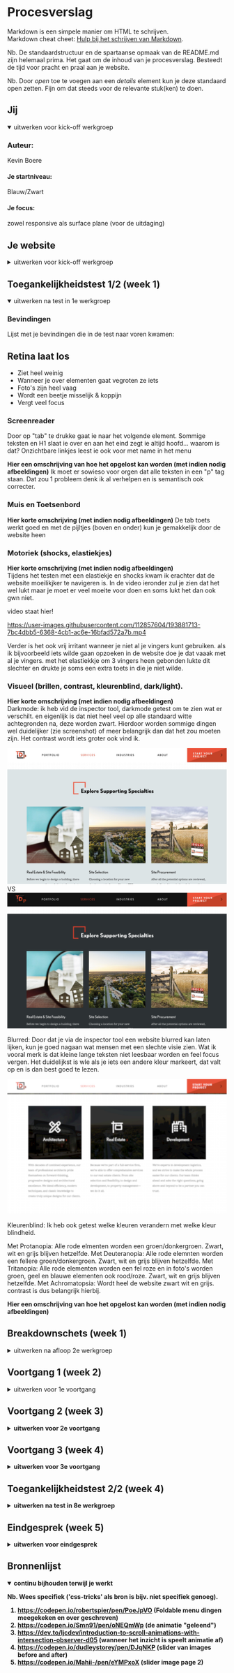 # Procesverslag
Markdown is een simpele manier om HTML te schrijven.  
Markdown cheat cheet: [Hulp bij het schrijven van Markdown](https://github.com/adam-p/markdown-here/wiki/Markdown-Cheatsheet).

Nb. De standaardstructuur en de spartaanse opmaak van de README.md zijn helemaal prima. Het gaat om de inhoud van je procesverslag. Besteedt de tijd voor pracht en praal aan je website.

Nb. Door *open* toe te voegen aan een *details* element kun je deze standaard open zetten. Fijn om dat steeds voor de relevante stuk(ken) te doen.





## Jij

<details open>
  <summary>uitwerken voor kick-off werkgroep</summary>

  ### Auteur:
  Kevin Boere

  #### Je startniveau:
  Blauw/Zwart

  #### Je focus:
  zowel responsive als surface plane (voor de uitdaging)
 
</details>





## Je website

<details>
  <summary>uitwerken voor kick-off werkgroep</summary>

  ### Je opdracht:
  https://www.tdp-arch.com/ <br> (Torgerson Design Partners is een full-service architectenbureau en commerciële ontwerpgroep)

  #### Screenshot(s) van de eerste pagina (small screen): 
  "About" Pagina | https://www.tdp-arch.com/about <br>
  <img src="readme-images/About-page.png" width="375px" alt="Een about pagina met info over het bedrijf" >

  #### Screenshot(s) van de tweede pagina (small screen):
  Portfolio item: "Mitchum Jewelers" Pagina | https://www.tdp-arch.com/portfolio/mitchum-jewelers  
  <img src="readme-images/PF-item.png" width="375px" alt="Een portfolio item van het bedrijf" >
 
</details>



## Toegankelijkheidstest 1/2 (week 1)

<details open>
  <summary>uitwerken na test in 1e werkgroep</summary>

  ### Bevindingen
  Lijst met je bevindingen die in de test naar voren kwamen:
  <h2>Retina laat los</h2>
  <ul>
    <li>Ziet heel weinig</li>
    <li>Wanneer je over elementen gaat vegroten ze iets</li>
    <li>Foto's zijn heel vaag</li>
    <li>Wordt een beetje misselijk & koppijn</li>
    <li>Vergt veel focus</li>
  </ul>

  #### <h3>Screenreader</h3>
  Door op "tab" te drukke gaat ie naar het volgende element. Sommige teksten en H1 slaat ie over en aan het eind zegt ie altijd hoofd... waarom is dat?
  Onzichtbare linkjes leest ie ook voor met name in het menu
  

  <b>Hier een omschrijving van hoe het opgelost kan worden (met indien nodig afbeeldingen)</b>
  Ik moet er sowieso voor orgen dat alle teksten in een "p" tag staan. Dat zou 1 probleem denk ik al verhelpen en is semantisch ook correcter.


  #### <h3>Muis en Toetsenbord </h3>
  <b>Hier korte omschrijving (met indien nodig afbeeldingen)</b>
  De tab toets werkt goed en met de pijltjes (boven en onder) kun je gemakkelijk door de website heen

  #### <h3>Motoriek (shocks, elastiekjes)</h3>
  <b>Hier korte omschrijving (met indien nodig afbeeldingen)</b>
  <br>Tijdens het testen met een elastiekje en shocks kwam ik erachter dat de website moeilikjker te navigeren is. 
  In de video ieronder zul je zien dat het wel lukt maar je moet er veel moeite voor doen en soms lukt het dan ook gwn niet.
  
  video staat hier!
  
  

https://user-images.githubusercontent.com/112857604/193881713-7bc4dbb5-6368-4cb1-ac6e-16bfad572a7b.mp4

  
  Verder is het ook vrij irritant wanneer je niet al je vingers kunt gebruiken. als ik bijvoorbeeld iets wilde gaan opzoeken in de website doe je dat vaaak met al je vingers. met het elastiekkje om 3 vingers heen gebonden lukte dit slechter en drukte je soms een extra toets in die je niet wilde.


  #### <h3>Visueel (brillen, contrast, kleurenblind, dark/light). </h3>
  <b>Hier korte omschrijving (met indien nodig afbeeldingen)</b>
  <br>Darkmode: ik heb vid de inspector tool, darkmode getest om te zien wat er verschilt. en eigenlijk is dat niet heel veel op alle standaard witte         achtegronden na, deze worden zwart. Hierdoor worden sommige dingen wel duidelijker (zie screenshot) of meer belangrijk dan dat het zou moeten zijn.     Het contrast wordt iets groter ook vind ik.
  
  <img src="readme-images/l-mode.jpg" alt="foto van lightmode"> VS   <img src="readme-images/d-mode.jpg" alt="foto van darkmode">
  
  Blurred: Door dat je via de inspector tool een website blurred kan laten lijken, kun je goed nagaan wat mensen met een slechte visie zien. Wat ik       vooral merk is dat kleine lange teksten niet leesbaar worden en feel focus vergen. Het duidelijkst is wle als je iets een andere kleur markeert, dat     valt op en is dan best goed te lezen.
  
  <img src="readme-images/blurred.jpg" alt="foto van blurred mode">
  
  Kleurenblind: Ik heb ook getest welke kleuren verandern met welke kleur blindheid.
  
  Met Protanopia: Alle rode elmenten worden een groen/donkergroen. Zwart, wit en grijs blijven hetzelfde.
  Met Deuteranopia: Alle rode elemnten worden een fellere groen/donkergroen. Zwart, wit en grijs blijven hetzelfde.
  Met Tritanopia: Alle rode elementen worden een fel roze en in foto's worden groen, geel en blauwe elementen ook rood/roze. Zwart, wit en grijs blijven   hetzelfde.
  Met Achromatopsia: Wordt heel de website zwart wit en grijs. contrast is dus belangrijk hierbij.

  <b>Hier een omschrijving van hoe het opgelost kan worden (met indien nodig afbeeldingen)</b>

</details>



## <h2>Breakdownschets (week 1)</h2>

<details>
  <summary>uitwerken na afloop 2e werkgroep</summary>

  ### de hele pagina: 
  
  Desktop
  <img src="readme-images/IMG_2985-2.jpg" width="375px" alt="breakdown van de hele pagina desktop">
  <br>
  Ipad
  <img src="readme-images/IMG_2986-2.JPG" width="375px" alt="breakdown van de hele pagina tablet">
  <br>
  Mobiel
  <img src="readme-images/IMG_2987-2.JPG" width="375px" alt="breakdown van de hele pagina mobiel">

  ### dynamisch deel (bijv menu): 
  <img src="readme-images/IMG_2988-2.jpg" width="375px" alt="breakdown van een dynamisch deel">

</details>





## <h2>Voortgang 1 (week 2)</h2>

<details>
  <summary>uitwerken voor 1e voortgang</summary>

  ### Stand van zaken
  Ik heb de eerste feedback ronde gemist. hie rheb ik robert ook via teams iest over gemeld. Uteindelijk afgesproken dat ik de eerste feedback mocht      overslaan omdat ik andere studenten veel aan het helpen was.
  
  De eerste week ging wel hele makkelijk tot woensdag. daarna niet meer zoveel gedaan vanwege reden.. Wel begon ik op desktop en niet op mobiel.
  Ik vind dat zelf handiger omdat ik dan kleiner kan schalen en zie waar welk element moet komen. Ik kan dan ook makkelijker en voor mijn gvoel minder code hoeven te schrijven zodat het ook responive er goed uitziet.


  ### Agenda voor meeting
  samen met je groepje opstellen

  | student 1      | student 2          | student 3    | student 4        |
  | ---            | ---                | ---          | ---              |
  | dit bespreken  | en dit             | en ik dit    | en dan ik dat    |
  | en dat ook nog | dit als er tijd is | nog een punt | dit wil ik zeker |
  | ...            | ...                | ...          | ...              |


  ### Verslag van meeting
  <b>hier na afloop snel de uitkomsten van de meeting vastleggen<b>

  Nog geen feedback gekregen!

</details>





## <h2>Voortgang 2 (week 3)</h2>

<details>
  <summary>uitwerken voor 2e voortgang</summary>

  ### Stand van zaken
  In de 2e week ben ik mij wat meer om mobiel gaan focussen. Ik begon namelijk op desktop maar had dat heel even acherwege gelaten.
  
  Ik had niet echte grote problemen, maar bleef soms te lang haken op een klein ding waarbij ik de volgende dag gelijk ag wat het probleem was.


  ### Agenda voor meeting
  samen met je groepje opstellen

  | student 1      | student 2          | student 3    | student 4        |
  | ---            | ---                | ---          | ---              |
  | dit bespreken  | en dit             | en ik dit    | en dan ik dat    |
  | en dat ook nog | dit als er tijd is | nog een punt | dit wil ik zeker |
  | ...            | ...                | ...          | ...              |


  ### Verslag van meeting
  hier na afloop snel de uitkomsten van de meeting vastleggen

   - CSS classes verminderen
  - CSS opschonen
  - verder met mobiel gaan, desktop even achterwege laten!
  
</details>

## <h2>Voortgang 3 (week 4)</h2>

<details>
  <summary>uitwerken voor 3e voortgang</summary>

  ### Stand van zaken
  In deze week heb ik beide pagina's afgekregen. Wel zijn er wat kleine dingen die ik nog moest doen.
  Zo had ik een probleem met sldier op de 2e pagina en waren er accesibilty dingetjes die beter konden.
  
  verder verliep het vrij goed en ging het me vrij makkleijk af.


  ### Agenda voor meeting
  samen met je groepje opstellen

  | student 1      | student 2          | student 3    | student 4        |
  | ---            | ---                | ---          | ---              |
  | dit bespreken  | en dit             | en ik dit    | en dan ik dat    |
  | en dat ook nog | dit als er tijd is | nog een punt | dit wil ik zeker |
  | ...            | ...                | ...          | ...              |


  ### Verslag van meeting
  hier na afloop snel de uitkomsten van de meeting vastleggen

  - Figcaption bij figure tag
  - w3c vaildator
  - alt bij images zetten
  - accibility dingetjes oppakken
   

</details>





## <h2>Toegankelijkheidstest 2/2 (week 4)</h2>

<details>
  <summary>uitwerken na test in 8e werkgroep</summary>

  ### Bevindingen
  <b>Lijst met je bevindingen die in de test naar voren kwamen (geef ook aan wat er verbeterd is):</b>
   
  - Menu werkt niet met tab toets
  - Paragraven worden nu wel allemaal gelezen
  - hij geeft de titel van de sectie aan

  #### Screenreader
 Alle tekst wordt nu wel voorgelezen. Ik heb ook in elke sectie een Heading gebruikt en daarom krijg je een soort intro over welke sectie het gaat.



  #### Muis en Toetsenbord 
  de tab toets raakt alles aan dus dat werkt goed en ook de pijlen doen hun ding!


  #### Motoriek (shocks, elastiekjes)
  Ik heb met het shock arbandje getest wat ik nu wel en niet kon en dit is eigenlijk gewoon hetzelfde gebleven. soms een verkeerde toets ingedrukt. en soms ging het beter.



  #### Visueel (brillen, contrast, kleurenblind, dark/light). 
  Kleuren en zichtbaarheid is nog steeds hetzelfde als dat op de originele website ook is.

</details>



## <h2>Eindgesprek (week 5)</h2>

<details>
  <summary>uitwerken voor eindgesprek</summary>

  ### Je uitkomst - karakteristiek screenshots:
  
  Zie url van website. (Verder ook niet zo'n goed idee wat dit inhoudt)

  ### Dit ging goed/Heb ik geleerd: 
  In deze weken heb ik vooral dingen opgefrist voor mezelf. en heb ik ander goed kunnen helpen.
  Ik werk al 3/4 jaar met HTML & CSS en een heeeeeeeeel klein beetje JS. 
  
  Dingen die goed gingen:
  - het gebruik van Display:Flex & Grid.
  - het snel opzetten van HTML Structuur
  - Alle CSS classes verwijderen en in het CSS bestand aanpassen
  - Mensen uitleggen hoe ze het anders kunnen doen en helpen
  - Het beter gaan begrijpen van JS 
  - Makkelijk positioneren van elementen d.m.v. CSS
  
  Ik heb niet echt een afbeelding die dit kan weergeven, maar hopelijk kun je aan mn code zien dat het ging ;)

  ### Dit was lastig/Is niet gelukt:
 Het lastigste of eigenlijk eerder wat ik niet heb gedaan is om vanaf mobiel te beginnen.
 Voor mij is het makkelijker om van groot naar klein te schalen omdat ik het gevoel heb dat ik minder code hoef te schrijven en dat wprdt dan ook veel minder warrig.
 
 Een ander puntje dat ik lastig vond is wanneer je Aria-label gebruikt en wanneer Title en dat soort attributen...
 Die dingen zijn wel erg belangrijk voor bijvoorbeeld screenreaders. 

</details>





## <h2>Bronnenlijst</h2>

<details open>
  <summary>continu bijhouden terwijl je werkt</summary>

  Nb. Wees specifiek ('css-tricks' als bron is bijv. niet specifiek genoeg).

  1. https://codepen.io/robertspier/pen/PoeJpVO (Foldable menu dingen meegekeken en over geschreven)
  2. https://codepen.io/Smn91/pen/oNEQmWp (de animatie "geleend")
  3. https://dev.to/ljcdev/introduction-to-scroll-animations-with-intersection-observer-d05 (wanneer het inzicht is speelt animatie af)
  4. https://codepen.io/dudleystorey/pen/DJqNKP (slider van images before and after)
  5. https://codepen.io/Mahii-/pen/eYMPxoX (slider image page 2)

</details>
